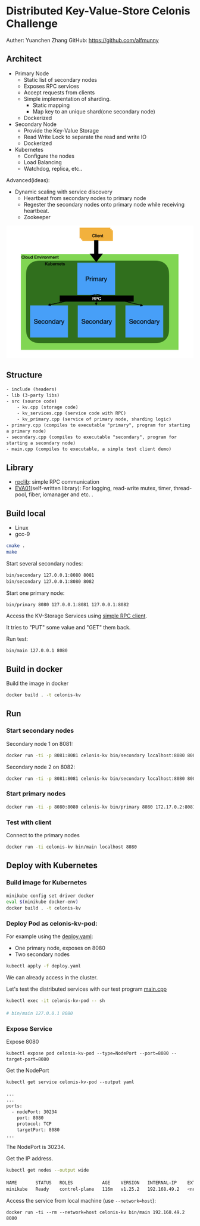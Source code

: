 # Distributed Key-Value-Store Celonis Challenge

Auther: Yuanchen Zhang
GitHub: https://github.com/alfmunny

## Architect

- Primary Node
    - Static list of secondary nodes
    - Exposes RPC services
    - Accept requests from clients
    - Simple implementation of sharding.
        - Static mapping
        - Map key to an unique shard(one secondary node)
    - Dockerized
- Secondary Node
    - Provide the Key-Value Storage
    - Read Write Lock to separate the read and write IO
    - Dockerized
- Kubernetes
    - Configure the nodes
    - Load Balancing
    - Watchdog, replica, etc..

Advanced(ideas): 
- Dynamic scaling with service discovery
    - Heartbeat from secondary nodes to primary node
    - Regester the secondary nodes onto primary node while receiving heartbeat.
    - Zookeeper

![Architect](./architect.png)

## Structure

```
- include (headers)
- lib (3-party libs)
- src (source code)
    - kv.cpp (storage code)
    - kv_services.cpp (service code with RPC)
    - kv_primary.cpp (service of primary node, sharding logic)
- primary.cpp (compiles to executable "primary", program for starting a primary node)
- secondary.cpp (compiles to executable "secondary", program for starting a secondary node)
- main.cpp (compiles to executable, a simple test client demo)
```

## Library

- [rpclib](https://github.com/rpclib/rpclib): simple RPC communication
- [EVA01](https://github.com/alfmunny/EVA01)(self-written library): For logging, read-write mutex, timer, thread-pool, fiber, iomanager and etc. .

## Build local

- Linux
- gcc-9

```bash
cmake .
make
```

Start several secondary nodes:

```bash
bin/secondary 127.0.0.1:8080 8081
bin/secondary 127.0.0.1:8080 8082
```

Start one primary node:

```bash
bin/primary 8080 127.0.0.1:8081 127.0.0.1:8082
```

Access the KV-Storage Services using [simple RPC client](./main.cpp).

It tries to "PUT" some value and "GET" them back.

Run test:

```
bin/main 127.0.0.1 8080
```

## Build in docker

Build the image in docker

```bash
docker build . -t celonis-kv
```

## Run

### Start secondary nodes

Secondary node 1 on 8081:

```bash
docker run -ti -p 8081:8081 celonis-kv bin/secondary localhost:8080 8081
```

Secondary node 2 on 8082:

```bash
docker run -ti -p 8081:8081 celonis-kv bin/secondary localhost:8080 8081
```

### Start primary nodes

```bash
docker run -ti -p 8080:8080 celonis-kv bin/primary 8080 172.17.0.2:8081 172.17.0.3:8082
```

### Test with client

Connect to the primary nodes

```bash
docker run -ti celonis-kv bin/main localhost 8080
```

## Deploy with Kubernetes

### Build image for Kubernetes

```bash
minikube config set driver docker
eval $(minikube docker-env)
docker build . -t celonis-kv
```

### Deploy Pod as celonis-kv-pod: 

For example using the [deploy.yaml](./deploy.yaml):

- One primary node, exposes on 8080
- Two secondary nodes

```bash
kubectl apply -f deploy.yaml
```

We can already access in the cluster.

Let's test the distributed services with our test program [main.cpp](./main.cpp)


```bash
kubectl exec -it celonis-kv-pod -- sh

# bin/main 127.0.0.1 8080
```

### Expose Service

Expose 8080
```
kubectl expose pod celonis-kv-pod --type=NodePort --port=8080 --target-port=8080
```

Get the NodePort
```
kubectl get service celonis-kv-pod --output yaml

...
...
ports:
  - nodePort: 30234
    port: 8080
    protocol: TCP
    targetPort: 8080
...

```

The NodePort is 30234.

Get the IP address.
```bash
kubectl get nodes --output wide

NAME       STATUS   ROLES           AGE    VERSION   INTERNAL-IP    EXTERNAL-IP   OS-IMAGE             KERNEL-VERSION     CONTAINER-RUNTIME
minikube   Ready    control-plane   116m   v1.25.2   192.168.49.2   <none>        Ubuntu 20.04.5 LTS   5.15.49-linuxkit   docker://20.10.18
```

Access the service from local machine (use `--network=host`):

```
docker run -ti --rm --network=host celonis-kv bin/main 192.168.49.2 8080
```
